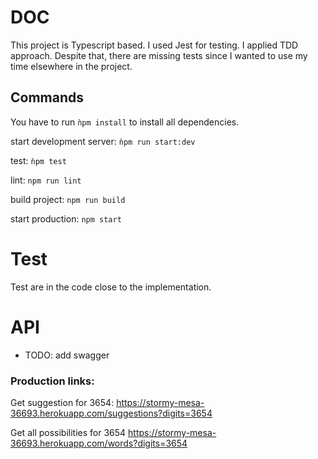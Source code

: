 # DOC

This project is Typescript based. I used Jest for testing. I applied TDD approach. Despite that,
there are missing tests since I wanted to use my time elsewhere in the project. 

## Commands

You have to run `ǹpm install` to install all dependencies.

start development server:
`ǹpm run start:dev`

test:
`ǹpm test`

lint: `npm run lint`

build project: `npm run build`

start production: `npm start`

# Test
Test are in the code close to the implementation.

# API
- TODO: add swagger

### Production links:

Get suggestion for 3654:
https://stormy-mesa-36693.herokuapp.com/suggestions?digits=3654

Get all possibilities for 3654
https://stormy-mesa-36693.herokuapp.com/words?digits=3654
